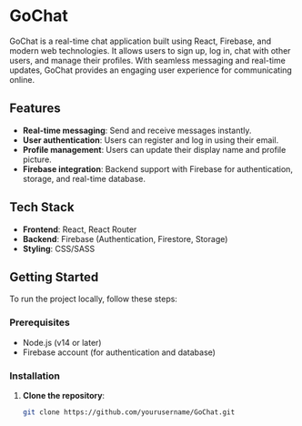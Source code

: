 # GoChat

GoChat is a real-time chat application built using React, Firebase, and modern web technologies. It allows users to sign up, log in, chat with other users, and manage their profiles. With seamless messaging and real-time updates, GoChat provides an engaging user experience for communicating online.

## Features

- **Real-time messaging**: Send and receive messages instantly.
- **User authentication**: Users can register and log in using their email.
- **Profile management**: Users can update their display name and profile picture.
- **Firebase integration**: Backend support with Firebase for authentication, storage, and real-time database.

## Tech Stack

- **Frontend**: React, React Router
- **Backend**: Firebase (Authentication, Firestore, Storage)
- **Styling**: CSS/SASS


## Getting Started

To run the project locally, follow these steps:

### Prerequisites

- Node.js (v14 or later)
- Firebase account (for authentication and database)

### Installation

1. **Clone the repository**:
   ```bash
   git clone https://github.com/yourusername/GoChat.git
